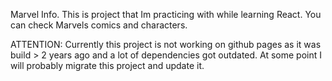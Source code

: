 Marvel Info.
This is project that Im practicing with while learning React. You can check Marvels comics and characters.

ATTENTION: Currently this project is not working on github pages as it was build > 2 years ago and a lot of dependencies got outdated. At some point I will probably migrate this project and update it.
